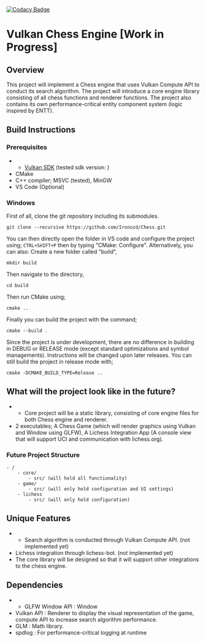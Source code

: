 [![Codacy Badge](https://app.codacy.com/project/badge/Grade/8df30e6738094deeaa9f45864b3d0794)](https://app.codacy.com/gh/Ironozd/Chess/dashboard?utm_source=gh&utm_medium=referral&utm_content=&utm_campaign=Badge_grade)

# Vulkan Chess Engine [Work in Progress]

## Overview
This project will implement a Chess engine that uses Vulkan Compute API to conduct its search algorithm. The project will introduce a core engine library consisting of all chess functions and renderer functions.
The project also contains its own performance-critical entity component system (logic inspired by ENTT).

## Build Instructions

### Prerequisites

- - [Vulkan SDK](https://vulkan.lunarg.com/sdk/home) (tested sdk version: )
- CMake
- C++ compiler; MSVC (tested), MinGW
- VS Code (Optional)

### Windows

First of all, clone the git repository including its submodules.
```
git clone --recursive https://github.com/Ironozd/Chess.git
```
You can then directly open the folder in VS code and configure the project using; `CTRL+SHIFT+P` then by typing "CMake: Configure".
Alternatively, you can also:
Create a new folder called "build",
```
mkdir build
```
Then navigate to the directory,
```
cd build
```
Then run CMake using;
```
cmake ..
```
Finally you can build the project with the command;
```
cmake --build .
```
Since the project is under development, there are no difference in building in DEBUG or RELEASE mode (except standard optimizations and symbol managements). Instructions will be changed upon later releases.
You can still build the project in release mode with;
```
cmake -DCMAKE_BUILD_TYPE=Release ..
```

## What will the project look like in the future?

- - Core project will be a static library, consisting of core engine files for both Chess engine and renderer.
- 2 executables; A Chess Game (which will render graphics using Vulkan and Window using GLFW), A Lichess Integration App (A console view that will support UCI and communication with lichess.org).

### Future Project Structure
    - /
        - core/
            - src/ (will hold all functionality)
        - game/
            - src/ (will only hold configuration and UI settings)
        - lichess
            - src/ (will only hold configuration)

## Unique Features

- - Search algorithm is conducted through Vulkan Compute API. (not implemented yet)
- Lichess integration through lichess-bot. (not implemented yet)
- The core library will be designed so that it will support other integrations to the chess engine.

## Dependencies

- - GLFW Window API : Window
- Vulkan API : Renderer to display the visual representation of the game, compute API to increase search algorithm performance.
- GLM : Math library.
- spdlog : For performance-critical logging at runtime